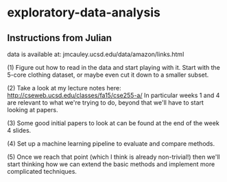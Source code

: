 # exploratory-data-analysis

## Instructions from Julian

data is available at: jmcauley.ucsd.edu/data/amazon/links.html

(1) Figure out how to read in the data and start playing with it. Start with the 5-core clothing dataset, or maybe even cut it down to a smaller subset.

(2) Take a look at my lecture notes here: http://cseweb.ucsd.edu/classes/fa15/cse255-a/
In particular weeks 1 and 4 are relevant to what we're trying to do, beyond that we'll have to start looking at papers.

(3) Some good initial papers to look at can be found at the end of the week 4 slides.

(4) Set up a machine learning pipeline to evaluate and compare methods.

(5) Once we reach that point (which I think is already non-trivial!) then we'll start thinking how we can extend the basic methods and implement more complicated techniques.
